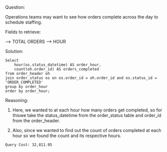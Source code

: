 Question:

Operations teams may want to see how orders complete across the day to schedule staffing.

Fields to retrieve:

--> TOTAL ORDERS
--> HOUR

Solution:

```
Select 
    hour(os.status_datetime) AS order_hour,
    count(oh.order_id) AS orders_completed
from order_header oh
join order_status os on os.order_id = oh.order_id and os.status_id = 'ORDER_COMPLETED'
group by order_hour
order by order_hour;
```
Reasoning:

1. Here, we wanted to at each hour how many orders get completed, so for thiswe take the status_datetime from the order_status table and order_id from the order_header.

2. Also, since we wanted to find out the count of orders completed at each hour so we found the count and its respective hours.

```
Query Cost: 32,811.95
```
